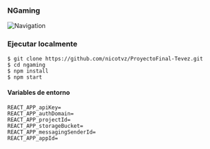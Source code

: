 ### NGaming

![Navigation](https://user-images.githubusercontent.com/112536613/233679173-c10e69c8-c771-47fb-87fc-e742935d9973.gif)

### Ejecutar localmente
```
$ git clone https://github.com/nicotvz/ProyectoFinal-Tevez.git
$ cd ngaming
$ npm install
$ npm start
```

#### Variables de entorno
```
REACT_APP_apiKey=
REACT_APP_authDomain=
REACT_APP_projectId=
REACT_APP_storageBucket=
REACT_APP_messagingSenderId=
REACT_APP_appId=
```

